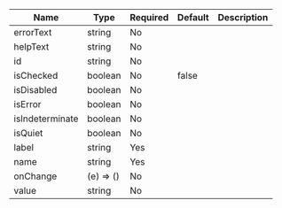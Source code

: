 | Name            | Type      | Required | Default | Description |
|-----------------|-----------|----------|---------|-------------|
| errorText       | string    | No       |         |             |
| helpText        | string    | No       |         |             |
| id              | string    | No       |         |             |
| isChecked       | boolean   | No       | false   |             |
| isDisabled      | boolean   | No       |         |             |
| isError         | boolean   | No       |         |             |
| isIndeterminate | boolean   | No       |         |             |
| isQuiet         | boolean   | No       |         |             |
| label           | string    | Yes      |         |             |
| name            | string    | Yes      |         |             |
| onChange        | (e) => () | No       |         |             |
| value           | string    | No       |         |             |